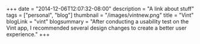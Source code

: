 +++
date = "2014-12-06T12:07:32-08:00"
description = "A link about stuff"
tags = ["personal", "blog"]
thumbnail = "/images/vintnew.png"
title = "Vint"
blogLink = "vint"
blogsummary = "After conducting a usability test on the Vint app, I recommended several design changes to create a better user experience."
+++
